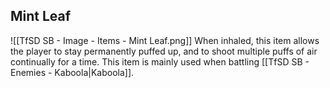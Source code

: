 ## Mint Leaf
![[TfSD SB - Image - Items - Mint Leaf.png]]
When inhaled, this item allows the player to stay permanently puffed up, and to shoot multiple puffs of air continually for a time. This item is mainly used when battling [[TfSD SB - Enemies - Kaboola|Kaboola]].